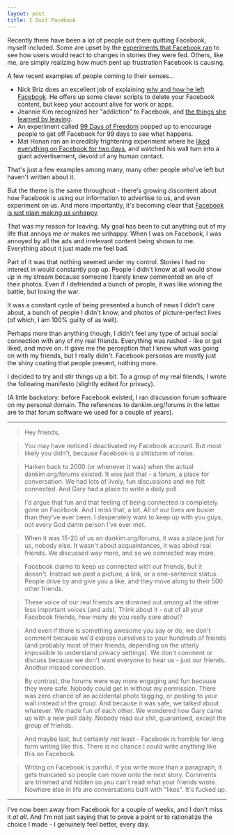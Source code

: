 ```yaml
---
layout: post
title: I Quit Facebook
---
```

Recently there have been a lot of people out there quitting Facebook, myself included. Some are upset by the [experiments that Facebook ran](http://www.slate.com/articles/health_and_science/science/2014/06/facebook_unethical_experiment_it_made_news_feeds_happier_or_sadder_to_manipulate.html) to see how users would react to changes in stories they were fed. Others, like me, are simply realizing how much pent up frustration Facebook is causing. 

A few recent examples of people coming to their senses...

* Nick Briz does an excellent job of explaining [why and how he left Facebook](http://nickbriz.com/facebook/). He offers up some clever scripts to delete your Facebook content, but keep your account alive for work or apps.
* Jeannie Kim recognized her "addiction" to Facebook, and [the things she learned by leaving](http://abcnews.go.com/Health/things-learned-quit-facebook/print?id=24907022).
* An experiment called [99 Days of Freedom](http://99daysoffreedom.com/) popped up to encourage people to get off Facebook for 99 days to see what happens.
* Mat Honan ran an incredibly frightening experiment where he [liked everything on Facebook for two days](http://www.wired.com/2014/08/i-liked-everything-i-saw-on-facebook-for-two-days-heres-what-it-did-to-me/), and watched his wall turn into a giant advertisement, devoid of any human contact.

That's just a few examples among many, many other people who've left but haven't written about it. 

But the theme is the same throughout - there's growing discontent about how Facebook is using our information to advertise to us, and even experiment on us. And more importantly, it's becoming clear that [Facebook is just plain making us unhappy](http://www.newyorker.com/tech/elements/how-facebook-makes-us-unhappy).

That was my reason for leaving. My goal has been to cut anything out of my life that annoys me or makes me unhappy. When I was on Facebook, I was annoyed by all the ads and irrelevant content being shown to me. Everything about it just made me feel bad.

Part of it was that nothing seemed under my control. Stories I had no interest in would constantly pop up. People I didn't know at all would show up in my stream because someone I barely knew commented on one of their photos. Even if I defriended a bunch of people, it was like winning the battle, but losing the war.

It was a constant cycle of being presented a bunch of news I didn't care about, a bunch of people I didn't know, and photos of picture-perfect lives (of which, I am 100% guilty of as well).

Perhaps more than anything though, I didn't feel any type of actual social connection with any of my real friends. Everything was rushed - like or get liked, and move on. It gave me the perception that I knew what was going on with my friends, but I really didn't. Facebook personas are mostly just the shiny coating that people present, nothing more.

I decided to try and stir things up a bit. To a group of my real friends, I wrote the following manifesto (slightly edited for privacy).

(A little backstory: before Facebook existed, I ran discussion forum software on my personal domain. The references to dankim.org/forums in the letter are to that forum software we used for a couple of years).

---

> Hey friends,

> You may have noticed I deactivated my Facebook account. But most likely you didn't, because Facebook is a shitstorm of noise.

> Harken back to 2000 (or whenever it was) when the actual dankim.org/forums existed. It was just that - a forum, a place for conversation. We had lots of lively, fun discussions and we felt connected. And Gary had a place to write a daily poll.

> I'd argue that fun and that feeling of being connected is completely gone on Facebook. And I miss that, a lot. All of our lives are busier than they've ever been. I desperately want to keep up with you guys, not every God damn person I've ever met.

> When it was 15-20 of us on dankim.org/forums, it was a place just for us, nobody else. It wasn't about acquaintances, it was about real friends. We discussed way more, and so we connected way more.

> Facebook claims to keep us connected with our friends, but it doesn't. Instead we post a picture, a link, or a one-sentence status. People drive by and give you a like, and they move along to their 500 other friends.

> These voice of our real friends are drowned out among all the other less important voices (and ads). Think about it - out of all your Facebook friends, how many do you really care about?

> And even if there is something awesome you say or do, we don't comment because we'd expose ourselves to your hundreds of friends (and probably most of their friends, depending on the utterly impossible to understand privacy settings). We don't comment or discuss because we don't want everyone to hear us - just our friends. Another missed connection.

> By contrast, the forums were way more engaging and fun because they were safe. Nobody could get in without my permission. There was zero chance of an accidental photo tagging, or posting to your wall instead of the group. And because it was safe, we talked about whatever. We made fun of each other. We wondered how Gary came up with a new poll daily. Nobody read our shit, guaranteed, except the group of friends.

> And maybe last, but certainly not least - Facebook is horrible for long form writing like this. There is no chance I could write anything like this on Facebook. 

> Writing on Facebook is painful. If you write more than a paragraph, it gets truncated so people can move onto the next story. Comments are trimmed and hidden so you can't read what your friends wrote. Nowhere else in life are conversations built  with "likes". It's fucked up.

***

I've now been away from Facebook for a couple of weeks, and I don't miss it *at all*. And I'm not just saying that to prove a point or to rationalize the choice I made - I genuinely feel better, every day. 